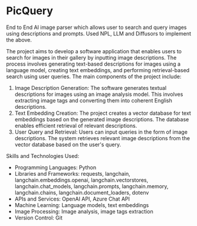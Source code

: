 # PicQuery
End to End AI image parser which allows user to search and query images using descriptions and prompts. Used NPL, LLM and Diffusors to implement the above.

The project aims to develop a software application that enables users to search for images in their gallery by inputting image descriptions. The process involves generating text-based descriptions for images using a language model, creating text embeddings, and performing retrieval-based search using user queries. The main components of the project include:

1. Image Description Generation: The software generates textual descriptions for images using an image analysis model. This involves extracting image tags and converting them into coherent English descriptions.
2. Text Embedding Creation: The project creates a vector database for text embeddings based on the generated image descriptions. The database enables efficient retrieval of relevant descriptions.
3. User Query and Retrieval: Users can input queries in the form of image descriptions. The system retrieves relevant image descriptions from the vector database based on the user's query.

Skills and Technologies Used:

- Programming Languages: Python
- Libraries and Frameworks: requests, langchain, langchain.embeddings.openai, langchain.vectorstores, langchain.chat_models, langchain.prompts, langchain.memory, langchain.chains, langchain.document_loaders, dotenv
- APIs and Services: OpenAI API, Azure Chat API
- Machine Learning: Language models, text embeddings
- Image Processing: Image analysis, image tags extraction
- Version Control: Git

